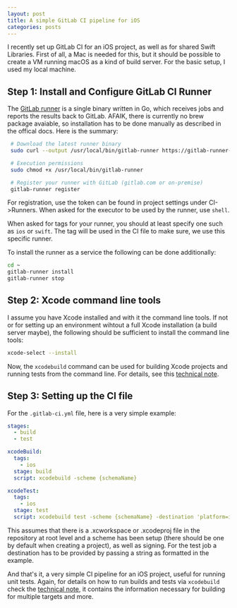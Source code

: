 ```yaml
---
layout: post
title: A simple GitLab CI pipeline for iOS
categories: posts
---
```


I recently set up GitLab CI for an iOS project, as well as for shared Swift Libraries. First of all, a Mac is needed for this, but it should be possible to create a VM running macOS as a kind of build server. For the basic setup, I used my local machine.

## Step 1: Install and Configure GitLab CI Runner
The [GitLab runner](https://docs.gitlab.com/runner/]) is a single binary written in Go, which receives jobs and reports the results back to GitLab. AFAIK, there is currently no brew package avaiable, so installation has to be done manually as described in the offical docs. Here is the summary:

```bash
 # Download the latest runner binary
 sudo curl --output /usr/local/bin/gitlab-runner https://gitlab-runner-downloads.s3.amazonaws.com/latest/binaries/gitlab-runner-darwin-amd64

 # Execution permissions
 sudo chmod +x /usr/local/bin/gitlab-runner

 # Register your runner with GitLab (gitlab.com or on-premise)
 gitlab-runner register
```

For registration, use the token can be found in project settings under CI->Runners. When asked for the executor to be used by the runner, use `shell`.

When asked for tags for your runner, you should at least specify one such as `ios` or `swift`. The tag will be used in the CI file to make sure, we use this specific runner.

To install the runner as a service the following can be done additionally:

```bash
cd ~
gitlab-runner install
gitlab-runner stop
```

## Step 2: Xcode command line tools
I assume you have Xcode installed and with it the command line tools. If not or for setting up an environment wihtout a full Xcode installation (a build server maybe), the following should be sufficient to install the command line tools:

```bash
xcode-select --install
```

Now, the `xcodebuild` command can be used for building Xcode projects and running tests from the command line. For details, see this [technical note](https://developer.apple.com/library/archive/technotes/tn2339/_index.html).

## Step 3: Setting up the CI file
For the `.gitlab-ci.yml` file, here is a very simple example:

```yml
stages:
  - build
  - test

xcodeBuild:
  tags:
    - ios
  stage: build
  script: xcodebuild -scheme {schemaName}

xcodeTest:
  tags:
    - ios
  stage: test
  script: xcodebuild test -scheme {schemaName} -destination 'platform=iOS Simulator,name=iPhone 6s,OS=12.1'
```

This assumes that there is a .xcworkspace or .xcodeproj file in the repository at root level and a scheme has been setup (there should be one by default when creating a project), as well as signing. For the test job a destination has to be provided by passing a string as formatted in the example.

And that's it, a very simple CI pipeline for an iOS project, useful for running unit tests. Again, for details on how to run builds and tests via `xcodebuild` check the [technical note](https://developer.apple.com/library/archive/technotes/tn2339/_index.html), it contains the information necessary for building for multiple targets and more.